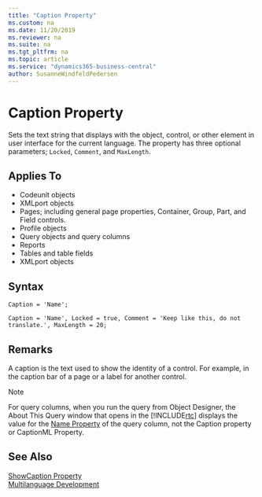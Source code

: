 ```yaml
---
title: "Caption Property"
ms.custom: na
ms.date: 11/20/2019
ms.reviewer: na
ms.suite: na
ms.tgt_pltfrm: na
ms.topic: article
ms.service: "dynamics365-business-central"
author: SusanneWindfeldPedersen
---
```


# Caption Property
Sets the text string that displays with the object, control, or other element in user interface for the current language. The property has three optional parameters; `Locked`, `Comment`, and `MaxLength`.

## Applies To  

- Codeunit objects  
- XMLport objects  
- Pages; including general page properties, Container, Group, Part, and Field controls.  
- Profile objects
- Query objects and query columns  
- Reports  
- Tables and table fields  
- XMLport objects  

## Syntax

```
Caption = 'Name';
```

```
Caption = 'Name', Locked = true, Comment = 'Keep like this, do not translate.', MaxLength = 20;
```

## Remarks  
A caption is the text used to show the identity of a control. For example, in the caption bar of a page or a label for another control.  

> [!NOTE]  
> For query columns, when you run the query from Object Designer, the About This Query window that opens in the [!INCLUDE[rtc](../includes/rtc_md.md)] displays the value for the [Name Property](devenv-name-property.md) of the query column, not the Caption property or CaptionML Property.  

## See Also  
[ShowCaption Property](devenv-showcaption-property.md)  
[Multilanguage Development](../devenv-multilanguage-development.md)

